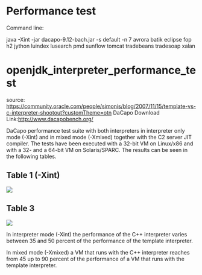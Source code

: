 # Performance test
Command line:

java -Xint -jar dacapo-9.12-bach.jar -s default -n 7 avrora batik eclipse fop h2 jython luindex lusearch pmd sunflow tomcat tradebeans tradesoap xalan


# openjdk_interpreter_performance_test
source: https://community.oracle.com/people/simonis/blog/2007/11/15/template-vs-c-interpreter-shootout?customTheme=otn
DaCapo Download Link:http://www.dacapobench.org/

DaCapo performance test suite with both interpreters in interpreter only mode (-Xint) and in mixed mode (-Xmixed) together with the C2 server JIT compiler. The tests have been executed with a 32-bit VM on Linux/x86 and with a 32- and a 64-bit VM on Solaris/SPARC. The results can be seen in the following tables.

## Table 1 (-Xint)
<img src="https://user-images.githubusercontent.com/33415010/34774613-f1541a52-f64a-11e7-943a-f57d12797612.png" />

## Table 3
<img src="https://user-images.githubusercontent.com/33415010/34774625-0035fdce-f64b-11e7-9f47-7329d6daa02f.png" />

In interpreter mode (-Xint) the performance of the C++ interpreter varies between 35 and 50 percent of the performance of the template interpreter. 

In mixed mode (-Xmixed) a VM that runs with the C++ interpreter reaches from 45 up to 90 percent of the performance of a VM that runs with the template interpreter.



 
 
